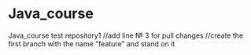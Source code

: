 # Java_course
Java_course test repository1
//add line № 3 for pull changes
//create the first branch with the name "feature" and stand on it